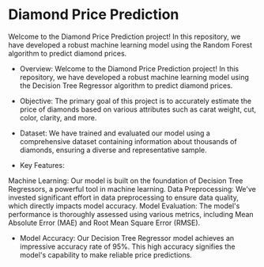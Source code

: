 # Diamond Price Prediction

Welcome to the Diamond Price Prediction project! In this repository, we have developed a robust machine learning model using the Random Forest algorithm to predict diamond prices.

- Overview:
Welcome to the Diamond Price Prediction project! In this repository, we have developed a robust machine learning model using the Decision Tree Regressor algorithm to predict diamond prices.

- Objective:
The primary goal of this project is to accurately estimate the price of diamonds based on various attributes such as carat weight, cut, color, clarity, and more.

- Dataset:
We have trained and evaluated our model using a comprehensive dataset containing information about thousands of diamonds, ensuring a diverse and representative sample.

- Key Features:

Machine Learning: Our model is built on the foundation of Decision Tree Regressors, a powerful tool in machine learning.
Data Preprocessing: We've invested significant effort in data preprocessing to ensure data quality, which directly impacts model accuracy.
Model Evaluation: The model's performance is thoroughly assessed using various metrics, including Mean Absolute Error (MAE) and Root Mean Square Error (RMSE).
- Model Accuracy:
Our Decision Tree Regressor model achieves an impressive accuracy rate of 95%. This high accuracy signifies the model's capability to make reliable price predictions.
